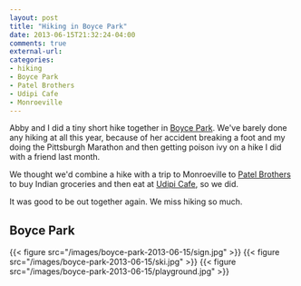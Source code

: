 ```yaml
---
layout: post
title: "Hiking in Boyce Park"
date: 2013-06-15T21:32:24-04:00
comments: true
external-url: 
categories: 
- hiking
- Boyce Park
- Patel Brothers
- Udipi Cafe
- Monroeville
---
```

Abby and I did a tiny short hike together in [Boyce Park](http://www.alleghenycounty.us/parks/bpfac.aspx). We've barely done any hiking at all this year, because of her accident breaking a foot and my doing the Pittsburgh Marathon and then getting poison ivy on a hike I did with a friend last month.

We thought we'd combine a hike with a trip to Monroeville to [Patel Brothers](http://www.patelbros.com/) to buy Indian groceries and then eat at [Udipi Cafe](http://www.udipicafepittsburgh.com/), so we did.

It was good to be out together again. We miss hiking so much.

## Boyce Park

{{< figure src="/images/boyce-park-2013-06-15/sign.jpg" >}}
{{< figure src="/images/boyce-park-2013-06-15/ski.jpg" >}}
{{< figure src="/images/boyce-park-2013-06-15/playground.jpg" >}}
